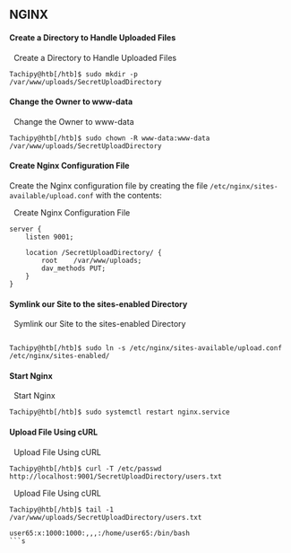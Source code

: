 
## NGINX
#### Create a Directory to Handle Uploaded Files

  Create a Directory to Handle Uploaded Files

```shell-session
Tachipy@htb[/htb]$ sudo mkdir -p /var/www/uploads/SecretUploadDirectory
```

#### Change the Owner to www-data

  Change the Owner to www-data

```shell-session
Tachipy@htb[/htb]$ sudo chown -R www-data:www-data /var/www/uploads/SecretUploadDirectory
```

#### Create Nginx Configuration File

Create the Nginx configuration file by creating the file `/etc/nginx/sites-available/upload.conf` with the contents:

  Create Nginx Configuration File

```shell-session
server {
    listen 9001;
    
    location /SecretUploadDirectory/ {
        root    /var/www/uploads;
        dav_methods PUT;
    }
}
```

#### Symlink our Site to the sites-enabled Directory

  Symlink our Site to the sites-enabled Directory

```shell-session

Tachipy@htb[/htb]$ sudo ln -s /etc/nginx/sites-available/upload.conf /etc/nginx/sites-enabled/
```

#### Start Nginx

  Start Nginx

```shell-session
Tachipy@htb[/htb]$ sudo systemctl restart nginx.service
```
#### Upload File Using cURL

  Upload File Using cURL

```shell-session
Tachipy@htb[/htb]$ curl -T /etc/passwd http://localhost:9001/SecretUploadDirectory/users.txt
```

  Upload File Using cURL

```shell-session
Tachipy@htb[/htb]$ tail -1 /var/www/uploads/SecretUploadDirectory/users.txt 

user65:x:1000:1000:,,,:/home/user65:/bin/bash
```s